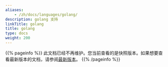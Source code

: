 ```yaml
---
aliases:
    - /zh/docs/languages/golang/
description: golang 支持
linkTitle: golang
title: golang
type: docs
weight: 200
---
```




{{% pageinfo %}} 此文档已经不再维护。您当前查看的是快照版本。如果想要查看最新版本的文档，请参阅[最新版本](/zh-cn/docs3-v2/golang-sdk/)。
{{% /pageinfo %}}
